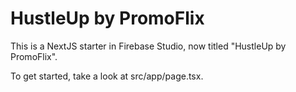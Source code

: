 
# HustleUp by PromoFlix

This is a NextJS starter in Firebase Studio, now titled "HustleUp by PromoFlix".

To get started, take a look at src/app/page.tsx.
